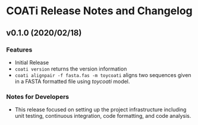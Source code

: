 # COATi Release Notes and Changelog

## v0.1.0 (2020/02/18)

### Features
 - Initial Release
 - `coati version` returns the version information
 - `coati alignpair -f fasta.fas -m toycoati` aligns two sequences given in a FASTA formatted file using *toycoati* model.

### Notes for Developers
 - This release focused on setting up the project infrastructure including
   unit testing, continuous integration, code formatting, and code analysis.
